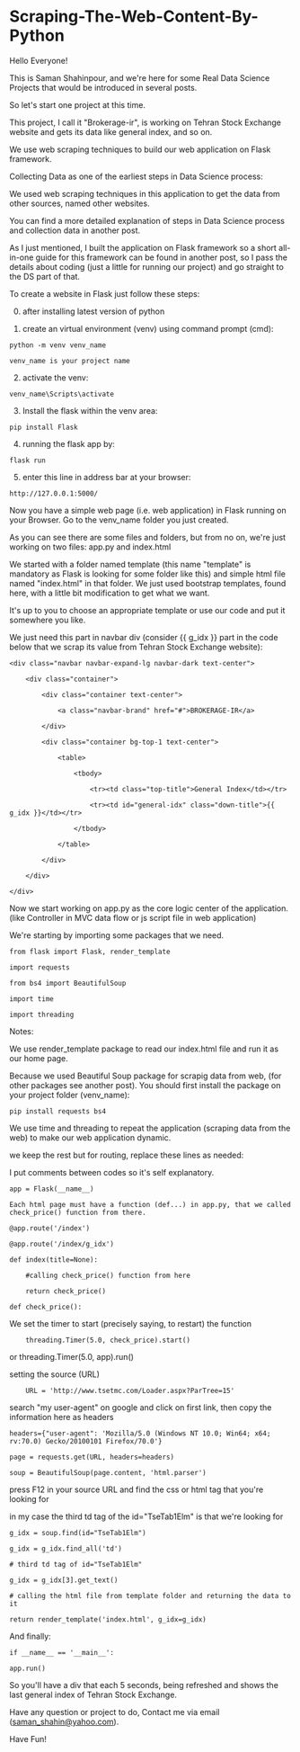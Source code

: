 # Scraping-The-Web-Content-By-Python
Hello Everyone!

This is Saman Shahinpour, and we're here for some Real Data Science Projects that would be introduced in several posts.

So let's start one project at this time.

This project, I call it "Brokerage-ir", is working on Tehran Stock Exchange website and gets its data like general index, and so on.

We use web scraping techniques to build our web application on Flask framework.

Collecting Data as one of the earliest steps in Data Science process:

We used web scraping techniques in this application to get the data from other sources, named other websites.

You can find a more detailed explanation of steps in Data Science process and collection data in another post.

As I just mentioned, I built the application on Flask framework so a short all-in-one guide for this framework can be found in another post, so I pass the details about coding (just a little for running our project) and go straight to the DS part of that.

To create a website in Flask just follow these steps:

   0. after installing latest version of python

   1. create an virtual environment (venv) using command prompt (cmd):

    python -m venv venv_name

    venv_name is your project name

   2. activate the venv:

    venv_name\Scripts\activate

   3. Install the flask within the venv area:

    pip install Flask

   4. running the flask app by:

    flask run

   5. enter this line in address bar at your browser:

    http://127.0.0.1:5000/

Now you have a simple web page (i.e. web application) in Flask running on your Browser. Go to the venv_name folder you just created.

As you can see there are some files and folders, but from no on, we're just working on two files: app.py and index.html

We started with a folder named template (this name "template" is mandatory as Flask is looking for some folder like this) and simple html file named "index.html" in that folder. We just used bootstrap templates, found here, with a little bit modification to get what we want.

It's up to you to choose an appropriate template or use our code and put it somewhere you like.

We just need this part in navbar div (consider {{ g_idx }} part in the code below that we scrap its value from Tehran Stock Exchange website):

    <div class="navbar navbar-expand-lg navbar-dark text-center">

        <div class="container">

            <div class="container text-center">

                <a class="navbar-brand" href="#">BROKERAGE-IR</a>

            </div>

            <div class="container bg-top-1 text-center">

                <table>

                    <tbody>

                        <tr><td class="top-title">General Index</td></tr>

                        <tr><td id="general-idx" class="down-title">{{ g_idx }}</td></tr>

                    </tbody>

                </table>

            </div>

        </div>

    </div>

Now we start working on app.py as the core logic center of the application. (like Controller in MVC data flow or js script file in web application)

We're starting by importing some packages that we need.

    from flask import Flask, render_template

    import requests

    from bs4 import BeautifulSoup

    import time

    import threading

Notes:

We use render_template package to read our index.html file and run it as our home page.

Because we used Beautiful Soup package for scrapig data from web, (for other packages see another post). You should first install the package on your project folder (venv_name):

    pip install requests bs4

We use time and threading to repeat the application (scraping data from the web) to make our web application dynamic.

we keep the rest but for routing, replace these lines as needed:

I put comments between codes so it's self explanatory.

    app = Flask(__name__)

    Each html page must have a function (def...) in app.py, that we called check_price() function from there.

    @app.route('/index')

    @app.route('/index/g_idx')

    def index(title=None):

        #calling check_price() function from here
    
        return check_price()

    def check_price():

We set the timer to start (precisely saying, to restart) the function

        threading.Timer(5.0, check_price).start()

or threading.Timer(5.0, app).run()

setting the source (URL)

        URL = 'http://www.tsetmc.com/Loader.aspx?ParTree=15'

search "my user-agent" on google and click on first link, then copy the information here as headers

    headers={"user-agent": 'Mozilla/5.0 (Windows NT 10.0; Win64; x64; rv:70.0) Gecko/20100101 Firefox/70.0'}

    page = requests.get(URL, headers=headers)

    soup = BeautifulSoup(page.content, 'html.parser')

press F12 in your source URL and find the css or html tag that you're looking for

in my case the third td tag of the id="TseTab1Elm" is that we're looking for

    g_idx = soup.find(id="TseTab1Elm")

    g_idx = g_idx.find_all('td')

    # third td tag of id="TseTab1Elm"

    g_idx = g_idx[3].get_text()

    # calling the html file from template folder and returning the data to it

    return render_template('index.html', g_idx=g_idx)

And finally:

    if __name__ == '__main__':

    app.run()

So you'll have a div that each 5 seconds, being refreshed and shows the last general index of Tehran Stock Exchange.

Have any question or project to do, Contact me via email (saman_shahin@yahoo.com).

Have Fun!
